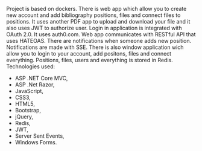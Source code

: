 Project is based on dockers. There is web app which allow you to create new account and add bibliography positions, files and connect files to positions. It uses another PDF app to upload and download your file and it also uses JWT to authorize user. Login in application is integrated with OAuth 2.0. It uses auth0.com. Web app communicates with RESTful API that uses HATEOAS. There are notifications when someone adds new position. Notifications are made with SSE. There is also window application wich allow you to login to your account, add positons, files and connect everything. Positions, files, users and everything is stored in Redis.
Technologies used:
- ASP .NET Core MVC,
- ASP .Net Razor,
- JavaScript,
- CSS3,
- HTML5,
- Bootstrap,
- jQuery,
- Redis,
- JWT,
- Server Sent Events,
- Windows Forms.
